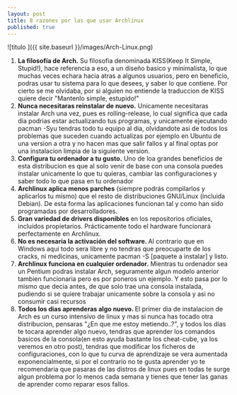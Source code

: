```yaml
---
layout: post
title: 8 razones por las que usar Archlinux
published: true
---
```


![titulo ]({{ site.baseurl }}/images/Arch-Linux.png)


<ol>
	<li><strong>La filosofía de Arch.</strong>
Su filosofia denominada KISS(Keep It Simple, Stupid!), hace referencia a eso, a un diseño basico y minimalista, lo que muchas veces echara hacia atras a algunos usuarios, pero en beneficio, podras usar tu sistema para lo que desees, y saber lo que contiene. Por cierto se me olvidaba, por si alguien no entiende la traduccion de KISS quiere decir "Mantenlo simple, estupido!"</li>
	<li><strong>Nunca necesitaras reinstalar de nuevo.</strong> Unicamente necesitaras instalar Arch una vez, pues es rolling-release, lo cual significa que cada dia podrias estar actualizando tus programas, y unicamente ejecutando pacman -Syu tendras todo tu equipo al dia, olvidandote asi de todos los problemas que suceden cuando actualizas por ejemplo en Ubuntu de una version a otra y no hacen mas que salir fallos y al final optas por una instalacion limpia de la siguiente version.</li>
	<li><strong>Configura tu ordenador a tu gusto.</strong> Uno de loa grandes beneficios de esta distribucion es que al solo venir de base con una consola puedes instalar unicamente lo que tu quieras, cambiar las configuraciones y saber todo lo que pasa en tu ordenador</li>
	<li><strong>Archlinux aplica menos parches</strong> (siempre podrás compilarlos y aplicarlos tu mismo) que el resto de distribuciones GNU/Linux (incluida Debian). De esta forma las aplicaciones funcionan tal y como han sido programadas por desarrolladores.</li>
	<li><strong>Gran variedad de drivers disponibles</strong> en los repositorios oficiales, incluidos propietarios. Prácticamente todo el hardware funcionará perfectamente en Archlinux.</li>
	<li><strong>No es necesaria la activación del software. </strong>Al contrario que en Windows aqui todo sera libre y no tendras que preocuparte de los cracks, ni medicinas, unicamente pacman -S [paquete a instalar] y listo.</li>
	<li><strong>Archlinux funciona en cualquier ordenador.</strong> Mientras tu ordenador sea un Pentium podras instalar Arch, seguramente algun modelo anterior tambien funcionaria pero es por poneros un ejemplo. Y esto pasa por lo mismo que decia antes, de que solo trae una consola instalada, pudiendo si se quiere trabajar unicamente sobre la consola y asi no consumir casi recursos</li>
	<li><strong>Todos los dias aprenderas algo nuevo. </strong>El primer dia de instalacion de Arch es un curso intensivo de linux y mas si nunca has tocado otra distribucion, pensaras "¿En que me estoy metiendo..?", y todos los dias te tocara aprender algo nuevo, tendras que aprender los comandos basicos de la consola(en esto ayuda bastante los cheat-cube, ya los veremos en otro post), tendras que modificar los ficheros de configuraciones, con lo que tu curva de aprendizaje se vera aumentada exponencialmente, si por el contrario no te gusta aprender yo te recomendaria que pasaras de las distros de linux pues en todas te surge algun problema por lo menos cada semana y tienes que tener las ganas de aprender como reparar esos fallos.</li>
</ol>
